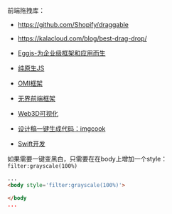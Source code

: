 
前端拖拽库：
- https://github.com/Shopify/draggable
- https://kalacloud.com/blog/best-drag-drop/


- [Eggjs-为企业级框架和应用而生](https://www.eggjs.org/)
- [纯原生JS](https://github.com/soyaine/JavaScript30.git)
- [OMI框架](https://github.com/Tencent/omi)
- [无界前端框架](https://github.com/Tencent/wujie)
- [Web3D可视化](http://www.webgl3d.cn/)
- [设计稿一键生成代码：imgcook](https://www.imgcook.com/)
- [Swift开发](https://developer.apple.com/tutorials/develop-in-swift)

如果需要一键变黑白，只需要在在body上增加一个style：`filter:grayscale(100%)`
```html
...
<body style='filter:grayscale(100%)'>

</body
...
```

